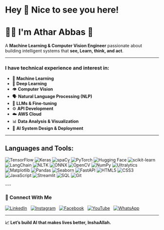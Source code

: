 # Hey 👋 Nice to see you here!

# 👨‍💻 I'm Athar Abbas 🚀

A **Machine Learning & Computer Vision Engineer** passionate about building intelligent systems that **see, Learn, think, and act**.

---

### I have technical experience and interest in:

* 🤖 **Machine Learning**
* 🧠 **Deep Learning**
* 👁️ **Computer Vision**
* 🗣️ **Natural Language Processing (NLP)**
* 🦙 **LLMs & Fine-tuning**
* ⚙️ **API Development**
* ☁️ **AWS Cloud**
* 📊 **Data Analysis & Visualization**
* 🎯 **AI System Design & Deployment**

---
## Languages and Tools:

<p align="left">
  <img src="https://img.shields.io/badge/TensorFlow-FF6F00?style=for-the-badge&logo=tensorflow&logoColor=white" alt="TensorFlow">
  <img src="https://img.shields.io/badge/Keras-D00000?style=for-the-badge&logo=keras&logoColor=white" alt="Keras">
  <img src="https://img.shields.io/badge/spaCy-09A3D5?style=for-the-badge&logo=spacy&logoColor=white" alt="spaCy">
  <img src="https://img.shields.io/badge/PyTorch-EE4C2C?style=for-the-badge&logo=pytorch&logoColor=white" alt="PyTorch">
  <img src="https://img.shields.io/badge/Hugging%20Face-FFD21E?style=for-the-badge" alt="Hugging Face">
  <img src="https://img.shields.io/badge/scikit--learn-F7931E?style=for-the-badge&logo=scikit-learn&logoColor=white" alt="scikit-learn">
  <img src="https://img.shields.io/badge/LangChain-00A67D?style=for-the-badge" alt="LangChain">
  <img src="https://img.shields.io/badge/NLTK-0099E5?style=for-the-badge" alt="NLTK">
  <img src="https://img.shields.io/badge/ONNX-005CED?style=for-the-badge&logo=onnx&logoColor=white" alt="ONNX">
  <img src="https://img.shields.io/badge/OpenCV-5C3EE8?style=for-the-badge&logo=opencv&logoColor=white" alt="OpenCV">
  <img src="https://img.shields.io/badge/NumPy-013243?style=for-the-badge&logo=numpy&logoColor=white" alt="NumPy">
  <img src="https://img.shields.io/badge/Ultralytics-00A3FF?style=for-the-badge" alt="Ultralytics">
  <img src="https://img.shields.io/badge/Matplotlib-11557C?style=for-the-badge" alt="Matplotlib">
  <img src="https://img.shields.io/badge/Pandas-150458?style=for-the-badge&logo=pandas&logoColor=white" alt="Pandas">
  <img src="https://img.shields.io/badge/Seaborn-5B8BFF?style=for-the-badge" alt="Seaborn">
  <img src="https://img.shields.io/badge/FastAPI-009688?style=for-the-badge&logo=fastapi&logoColor=white" alt="FastAPI">
  <img src="https://img.shields.io/badge/HTML5-E34F26?style=for-the-badge&logo=html5&logoColor=white" alt="HTML5">
  <img src="https://img.shields.io/badge/CSS3-1572B6?style=for-the-badge&logo=css3&logoColor=white" alt="CSS3">
  <img src="https://img.shields.io/badge/JavaScript-F7DF1E?style=for-the-badge&logo=javascript&logoColor=black" alt="JavaScript">
  <img src="https://img.shields.io/badge/Streamlit-FF4B4B?style=for-the-badge&logo=streamlit&logoColor=white" alt="Streamlit">
  <img src="https://img.shields.io/badge/SQL-4479A1?style=for-the-badge" alt="SQL">
  <img src="https://img.shields.io/badge/Git-F05032?style=for-the-badge&logo=git&logoColor=white" alt="Git">
</p>
---

### 🔗 Connect With Me

[![LinkedIn](https://img.shields.io/badge/LinkedIn-Connect-blue?logo=linkedin)](www.linkedin.com/in/atharabbas-993-lnkdn)  
[![Instagram](https://img.shields.io/badge/Instagram-Follow-red?logo=instagram)](https://www.instagram.com/)  
[![Facebook](https://img.shields.io/badge/Facebook-Connect-blue?logo=facebook)]([https://www.facebook.com/](https://www.facebook.com/profile.php?id=100091578665438))  
[![YouTube](https://img.shields.io/badge/YouTube-Subscribe-red?logo=youtube)]([https://www.youtube.com/](https://www.youtube.com/@atharabbas993-s4x))  
[![WhatsApp](https://img.shields.io/badge/WhatsApp-Chat-green?logo=whatsapp)](03039150007)

---

**📈 Let’s build AI that makes lives better, InshaAllah.**
